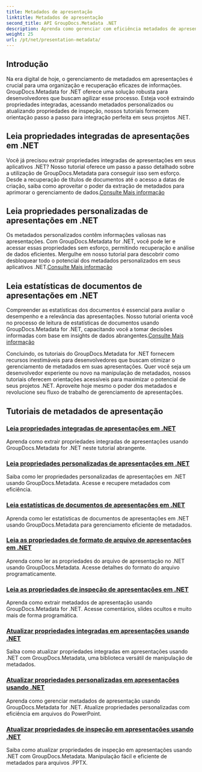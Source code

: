 ```yaml
---
title: Metadados de apresentação
linktitle: Metadados de apresentação
second_title: API GroupDocs.Metadata .NET
description: Aprenda como gerenciar com eficiência metadados de apresentação em .NET usando tutoriais GroupDocs.Metadata. Acesse propriedades integradas e personalizadas com facilidade.
weight: 25
url: /pt/net/presentation-metadata/
---
```

## Introdução

Na era digital de hoje, o gerenciamento de metadados em apresentações é crucial para uma organização e recuperação eficazes de informações. GroupDocs.Metadata for .NET oferece uma solução robusta para desenvolvedores que buscam agilizar esse processo. Esteja você extraindo propriedades integradas, acessando metadados personalizados ou atualizando propriedades de inspeção, nossos tutoriais fornecem orientação passo a passo para integração perfeita em seus projetos .NET.

## Leia propriedades integradas de apresentações em .NET

 Você já precisou extrair propriedades integradas de apresentações em seus aplicativos .NET? Nosso tutorial oferece um passo a passo detalhado sobre a utilização de GroupDocs.Metadata para conseguir isso sem esforço. Desde a recuperação de títulos de documentos até o acesso a datas de criação, saiba como aproveitar o poder da extração de metadados para aprimorar o gerenciamento de dados.[Consulte Mais informação](./read-built-in-properties-presentations/)

## Leia propriedades personalizadas de apresentações em .NET

Os metadados personalizados contêm informações valiosas nas apresentações. Com GroupDocs.Metadata for .NET, você pode ler e acessar essas propriedades sem esforço, permitindo recuperação e análise de dados eficientes. Mergulhe em nosso tutorial para descobrir como desbloquear todo o potencial dos metadados personalizados em seus aplicativos .NET.[Consulte Mais informação](./read-custom-properties-presentations/)

## Leia estatísticas de documentos de apresentações em .NET

 Compreender as estatísticas dos documentos é essencial para avaliar o desempenho e a relevância das apresentações. Nosso tutorial orienta você no processo de leitura de estatísticas de documentos usando GroupDocs.Metadata for .NET, capacitando você a tomar decisões informadas com base em insights de dados abrangentes.[Consulte Mais informação](./read-document-statistics-presentations/)

Concluindo, os tutoriais do GroupDocs.Metadata for .NET fornecem recursos inestimáveis para desenvolvedores que buscam otimizar o gerenciamento de metadados em suas apresentações. Quer você seja um desenvolvedor experiente ou novo na manipulação de metadados, nossos tutoriais oferecem orientações acessíveis para maximizar o potencial de seus projetos .NET. Aproveite hoje mesmo o poder dos metadados e revolucione seu fluxo de trabalho de gerenciamento de apresentações.

## Tutoriais de metadados de apresentação
### [Leia propriedades integradas de apresentações em .NET](./read-built-in-properties-presentations/)
Aprenda como extrair propriedades integradas de apresentações usando GroupDocs.Metadata for .NET neste tutorial abrangente.
### [Leia propriedades personalizadas de apresentações em .NET](./read-custom-properties-presentations/)
Saiba como ler propriedades personalizadas de apresentações em .NET usando GroupDocs.Metadata. Acesse e recupere metadados com eficiência.
### [Leia estatísticas de documentos de apresentações em .NET](./read-document-statistics-presentations/)
Aprenda como ler estatísticas de documentos de apresentações em .NET usando GroupDocs.Metadata para gerenciamento eficiente de metadados.
### [Leia as propriedades de formato de arquivo de apresentações em .NET](./read-file-format-properties-presentations/)
Aprenda como ler as propriedades do arquivo de apresentação no .NET usando GroupDocs.Metadata. Acesse detalhes do formato do arquivo programaticamente.
### [Leia as propriedades de inspeção de apresentações em .NET](./read-inspection-properties-presentations/)
Aprenda como extrair metadados de apresentação usando GroupDocs.Metadata for .NET. Acesse comentários, slides ocultos e muito mais de forma programática.
### [Atualizar propriedades integradas em apresentações usando .NET](./update-built-in-properties-presentations/)
Saiba como atualizar propriedades integradas em apresentações usando .NET com GroupDocs.Metadata, uma biblioteca versátil de manipulação de metadados.
### [Atualizar propriedades personalizadas em apresentações usando .NET](./update-custom-properties-presentations/)
Aprenda como gerenciar metadados de apresentação usando GroupDocs.Metadata for .NET. Atualize propriedades personalizadas com eficiência em arquivos do PowerPoint.
### [Atualizar propriedades de inspeção em apresentações usando .NET](./update-inspection-properties-presentations/)
Saiba como atualizar propriedades de inspeção em apresentações usando .NET com GroupDocs.Metadata. Manipulação fácil e eficiente de metadados para arquivos .PPTX.